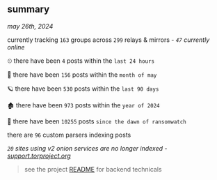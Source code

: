 
## summary
_may 26th, 2024_

currently tracking `163` groups across `299` relays & mirrors - _`47` currently online_

⏲ there have been `4` posts within the `last 24 hours`

🦈 there have been `156` posts within the `month of may`

🪐 there have been `530` posts within the `last 90 days`

🏚 there have been `973` posts within the `year of 2024`

🦕 there have been `10255` posts `since the dawn of ransomwatch`

there are `96` custom parsers indexing posts

_`20` sites using v2 onion services are no longer indexed - [support.torproject.org](https://support.torproject.org/onionservices/v2-deprecation/)_

> see the project [README](https://github.com/joshhighet/ransomwatch#ransomwatch--) for backend technicals
